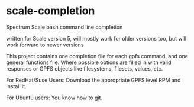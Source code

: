# scale-completion
Spectrum Scale bash command line completion

written for Scale version 5, will mostly work for older versions too, but will work forward to newer versions

This project contains one completion file for each gpfs command, and one general functions file. 
Where possible options are filled in with valid responses or GPFS objects like filesystems, filesets, values, etc.

For RedHat/Suse Users: Download the appropriate GPFS level RPM and install it.

For Ubuntu users: You know how to git. 
